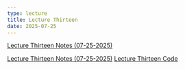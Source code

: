 ```yaml
---
type: lecture
title: Lecture Thirteen
date: 2025-07-25
---
```


[Lecture Thirteen Notes (07-25-2025)](https://github.com/wonjun-seo/cosmos/blob/master/static_files/presentations/lecture_thirteen/Causal_Inference.pdf)

[Lecture Thirteen Notes (07-25-2025)](https://github.com/wonjun-seo/cosmos/blob/master/static_files/presentations/lecture_thirteen/Statistical_Inference.pdf)
[Lecture Thirteen Code](https://github.com/wonjun-seo/cosmos/blob/master/static_files/presentations/lecture_thirteen/)